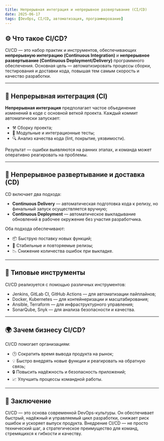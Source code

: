 ```yaml
---
title: Непрерывная интеграция и непрерывное развертывание (CI/CD)
date: 2025-06-17
tags: [DevOps, CI/CD, автоматизация, программирование]
---
```


## ⚙️ Что такое CI/CD?

CI/CD — это набор практик и инструментов, обеспечивающих **непрерывную интеграцию (Continuous Integration)** и **непрерывное развертывание (Continuous Deployment/Delivery)** программного обеспечения. Основная цель — автоматизировать процессы сборки, тестирования и доставки кода, повышая тем самым скорость и качество разработки.

---

## 🔁 Непрерывная интеграция (CI)

**Непрерывная интеграция** предполагает частое объединение изменений в коде с основной веткой проекта. Каждый коммит автоматически запускает:

- ⚒️ Сборку проекта;
- 🧪 Модульные и интеграционные тесты;
- 🔍 Анализ качества кода (lint, покрытие, уязвимости).

Результат — ошибки выявляются на ранних этапах, и команда может оперативно реагировать на проблемы.

---

## 🚀 Непрерывное развертывание и доставка (CD)

CD включает два подхода:

- **Continuous Delivery** — автоматическая подготовка кода к релизу, но финальный запуск осуществляется вручную;
- **Continuous Deployment** — автоматическое выкладывание обновлений в рабочее окружение без участия разработчика.

Оба подхода обеспечивают:

- 📦 Быструю поставку новых функций;
- 🔄 Стабильные и повторяемые релизы;
- 📉 Снижение количества ошибок при выкладке.

---

## 🧰 Типовые инструменты

CI/CD реализуется с помощью различных инструментов:

- Jenkins, GitLab CI, GitHub Actions — для автоматизации пайплайнов;
- Docker, Kubernetes — для контейнеризации и масштабирования;
- Ansible, Terraform — для инфраструктурного управления;
- SonarQube, Snyk — для анализа безопасности и качества.

---

## 🌍 Зачем бизнесу CI/CD?

CI/CD помогает организациям:

- 🕒 Сократить время вывода продукта на рынок;
- 💡 Быстро внедрять новые функции и реагировать на обратную связь;
- 🔒 Повысить надёжность и безопасность приложений;
- 📈 Улучшить процессы командной работы.

---

## 📌 Заключение

CI/CD — это основа современной DevOps-культуры. Он обеспечивает быстрый, надёжный и управляемый цикл разработки, снижает риск ошибок и ускоряет выпуск продукта. Внедрение CI/CD — не просто технический шаг, а стратегическое преимущество для команд, стремящихся к гибкости и качеству.

